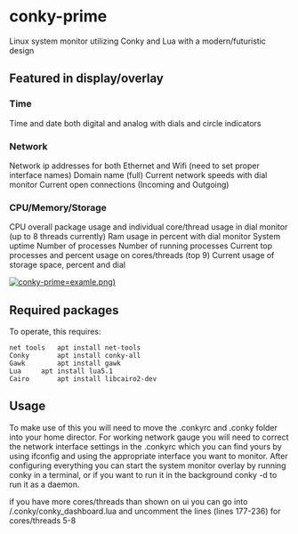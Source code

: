 # conky-prime
Linux system monitor utilizing Conky and Lua with a modern/futuristic design

## Featured in display/overlay

### Time
Time and date both digital and analog with dials and circle indicators

### Network
Network ip addresses for both Ethernet and Wifi (need to set proper interface names)
Domain name (full)
Current network speeds with dial monitor
Current open connections (Incoming and Outgoing)

### CPU/Memory/Storage
CPU overall package usage and individual core/thread usage in dial monitor (up to 8 threads currently) 
Ram usage in percent with dial monitor
System uptime
Number of processes
Number of running processes
Current top processes and percent usage on cores/threads (top 9)
Current usage of storage space, percent and dial

[![conky-prime=examle.png](https://i.postimg.cc/NfLDLDPq/Screenshot-from-2019-03-13-01-14-43.png))](https://postimg.cc/HVDXhwgB)

## Required packages

To operate, this requires:
```
net tools	apt install net-tools
Conky		apt install conky-all
Gawk		apt install gawk
Lua		apt install lua5.1
Cairo		apt install libcairo2-dev
```

## Usage

To make use of this you will need to move the .conkyrc and .conky folder into your home director.
For working network gauge you will need to correct the network interface settings in the .conkyrc
which you can find yours by using ifconfig and using the appropriate interface you want to monitor.
After configuring everything you can start the system monitor overlay by running conky in a terminal,
or if you want to run it in the background conky -d to run it as a daemon. 

if you have more cores/threads than shown on ui you can go into /.conky/conky_dashboard.lua and uncomment the lines (lines  177-236)  for cores/threads 5-8


